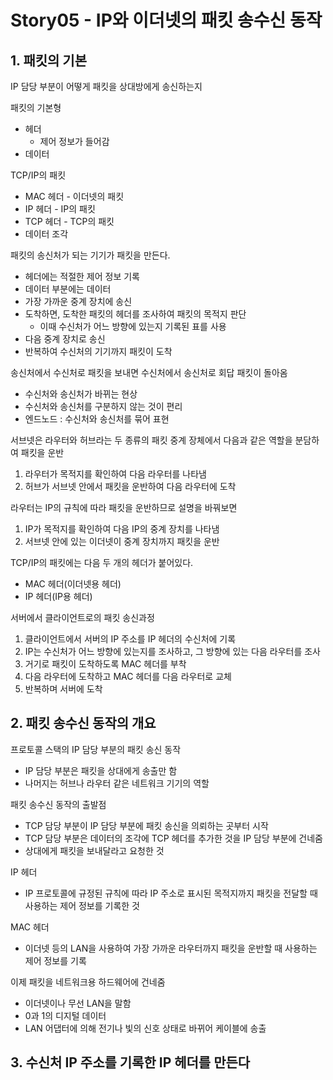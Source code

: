 # Story05 - IP와 이더넷의 패킷 송수신 동작
## 1. 패킷의 기본
IP 담당 부분이 어떻게 패킷을 상대방에게 송신하는지

패킷의 기본형
* 헤더
  * 제어 정보가 들어감
* 데이터

TCP/IP의 패킷
* MAC 헤더 - 이더넷의 패킷
* IP 헤더 - IP의 패킷
* TCP 헤더 - TCP의 패킷
* 데이터 조각

패킷의 송신처가 되는 기기가 패킷을 만든다.
* 헤더에는 적절한 제어 정보 기록
* 데이터 부분에는 데이터
* 가장 가까운 중계 장치에 송신
* 도착하면, 도착한 패킷의 헤더를 조사하여 패킷의 목적지 판단
  * 이때 수신처가 어느 방향에 있는지 기록된 표를 사용
* 다음 중계 장치로 송신
* 반복하여 수신처의 기기까지 패킷이 도착

송신처에서 수신처로 패킷을 보내면 수신처에서 송신처로 회답 패킷이 돌아옴
* 수신처와 송신처가 바뀌는 현상
* 수신처와 송신처를 구분하지 않는 것이 편리
* 엔드노드 : 수신처와 송신처를 묶어 표현

서브넷은 라우터와 허브라는 두 종류의 패킷 중계 장체에서 다음과 같은 역할을 분담하여 패킷을 운반
1. 라우터가 목적지를 확인하여 다음 라우터를 나타냄
2. 허브가 서브넷 안에서 패킷을 운반하여 다음 라우터에 도착

라우터는 IP의 규칙에 따라 패킷을 운반하므로 설명을 바꿔보면
1. IP가 목적지를 확인하여 다음 IP의 중계 장치를 나타냄
2. 서브넷 안에 있는 이더넷이 중계 장치까지 패킷을 운반

TCP/IP의 패킷에는 다음 두 개의 헤더가 붙어있다.
* MAC 헤더(이더넷용 헤더)
* IP 헤더(IP용 헤더)

서버에서 클라이언트로의 패킷 송신과정
1. 클라이언트에서 서버의 IP 주소를 IP 헤더의 수신처에 기록
2. IP는 수신처가 어느 방향에 있는지를 조사하고, 그 방향에 있는 다음 라우터를 조사
3. 거기로 패킷이 도착하도록 MAC 헤더를 부착
4. 다음 라우터에 도착하고 MAC 헤더를 다음 라우터로 교체
5. 반복하며 서버에 도착

## 2. 패킷 송수신 동작의 개요
프로토콜 스택의 IP 담당 부분의 패킷 송신 동작
* IP 담당 부분은 패킷을 상대에게 송출만 함
* 나머지는 허브나 라우터 같은 네트워크 기기의 역할

패킷 송수신 동작의 출발점
* TCP 담당 부분이 IP 담당 부분에 패킷 송신을 의뢰하는 곳부터 시작
* TCP 담당 부분은 데이터의 조각에 TCP 헤더를 추가한 것을 IP 담당 부분에 건네줌
* 상대에게 패킷을 보내달라고 요청한 것

IP 헤더
* IP 프로토콜에 규정된 규칙에 따라 IP 주소로 표시된 목적지까지 패킷을 전달할 때 사용하는 제어 정보를 기록한 것

MAC 헤더
* 이더넷 등의 LAN을 사용하여 가장 가까운 라우터까지 패킷을 운반할 때 사용하는 제어 정보를 기록

이제 패킷을 네트워크용 하드웨어에 건네줌
* 이더넷이나 무선 LAN을 말함
* 0과 1의 디지털 데이터
* LAN 어댑터에 의해 전기나 빛의 신호 상태로 바뀌어 케이블에 송출

## 3. 수신처 IP 주소를 기록한 IP 헤더를 만든다